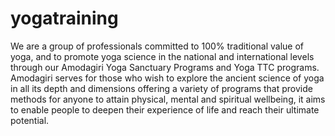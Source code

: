 # yogatraining
We are a group of professionals committed to 100% traditional value of yoga, and to promote yoga science in the national and international levels through our Amodagiri Yoga Sanctuary Programs and Yoga TTC programs. Amodagiri serves for those who wish to explore the ancient science of yoga in all its depth and dimensions offering a variety of programs that provide methods for anyone to attain physical, mental and spiritual wellbeing, it aims to enable people to deepen their experience of life and reach their ultimate potential.

